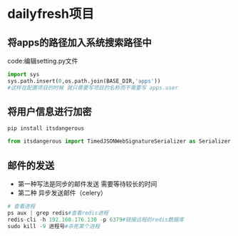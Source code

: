 # dailyfresh项目

## 将apps的路径加入系统搜索路径中

code:编辑setting.py文件

```python
import sys
sys.path.insert(0,os.path.join(BASE_DIR,'apps'))
#这样在配置项目的时候 就只需要写项目的名称而不需要写 apps.user
```

## 将用户信息进行加密

```python
pip install itsdangerous

from itsdangerous import TimedJSONWebSignatureSerializer as Serializer

```

## 邮件的发送

- 第一种写法是同步的邮件发送 需要等待较长的时间
- 第二种 异步发送邮件（celery）

```python
# 查看进程
ps aux | grep redis#查看redis进程
redis-cli -h 192.168.176.130 -p 6379#链接远程的redis数据库
sudo kill -9 进程号#杀死某个进程
```



